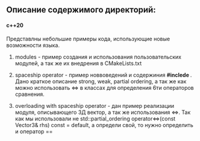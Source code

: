 ## Описание содержимого директорий:


#### c++20
Представлны небольшие примеры кода, использующие новые возможности языка.

1) modules - пример создания и использования пользовательских модулей, а так же их внедрения в CMakeLists.txt

2) spaceship operator - пример новвоведений и содержиния __#inclede <compare>__. Дано краткое описание strong, weak, partial ordering, а так же как можно использовать <=> в классах для определения 6ти операторов сравнения.

3) overloading with spaceship operator - дан пример реализации модуля, описывающего 3Д вектор, а так же использования <=>. Так как мы использовали не  std::partial_ordering operator<=>(const Vector3& rhs) const = default, а определи свой, то нужно определить и оператор ==






